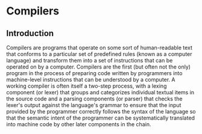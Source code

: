 # Compilers
## Introduction
Compilers are programs that operate on some sort of human-readable text that conforms to a particular set of predefined rules (known as a computer language) and transform them into a set of instructions that can be operated on by a computer.  Compilers are the first (but often not the only) program in the process of preparing code written by programmers into machine-level instructions that can be understood by a computer.  A working compiler is often itself a two-step process, with a lexing component (or lexer) that groups and categorizes individual textual items in the source code and a parsing components (or parser) that checks the lexer's output against the language's grammar to ensure that the input provided by the programmer correctly follows the syntax of the language so that the semantic intent of the programmer can be systematically translated into machine code by other later components in the chain.
